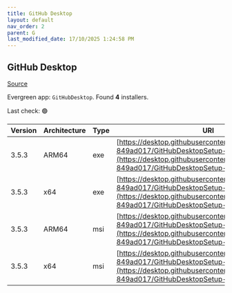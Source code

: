 ```yaml
---
title: GitHub Desktop
layout: default
nav_order: 2
parent: G
last_modified_date: 17/10/2025 1:24:58 PM
---
```


## GitHub Desktop

[Source](https://desktop.github.com/)

Evergreen app: `GitHubDesktop`. Found **4** installers.

Last check: 🟢

| Version | Architecture | Type | URI                                                                                                                                                                                      |
| ------- | ------------ | ---- | ---------------------------------------------------------------------------------------------------------------------------------------------------------------------------------------- |
| 3.5.3   | ARM64        | exe  | [https://desktop.githubusercontent.com/releases/3.5.3-849ad017/GitHubDesktopSetup-arm64.exe](https://desktop.githubusercontent.com/releases/3.5.3-849ad017/GitHubDesktopSetup-arm64.exe) |
| 3.5.3   | x64          | exe  | [https://desktop.githubusercontent.com/releases/3.5.3-849ad017/GitHubDesktopSetup-x64.exe](https://desktop.githubusercontent.com/releases/3.5.3-849ad017/GitHubDesktopSetup-x64.exe)     |
| 3.5.3   | ARM64        | msi  | [https://desktop.githubusercontent.com/releases/3.5.3-849ad017/GitHubDesktopSetup-arm64.msi](https://desktop.githubusercontent.com/releases/3.5.3-849ad017/GitHubDesktopSetup-arm64.msi) |
| 3.5.3   | x64          | msi  | [https://desktop.githubusercontent.com/releases/3.5.3-849ad017/GitHubDesktopSetup-x64.msi](https://desktop.githubusercontent.com/releases/3.5.3-849ad017/GitHubDesktopSetup-x64.msi)     |
